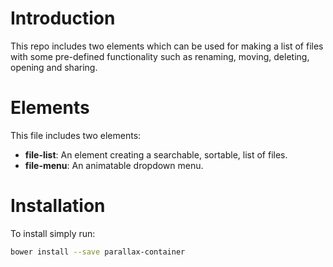 # Introduction

This repo includes two elements which can be used for making a list of files with some pre-defined functionality such as renaming, moving, deleting, opening and sharing.


# Elements

This file includes two elements:
- **file-list**: An element creating a searchable, sortable, list of files.
- **file-menu**: An animatable dropdown menu.

# Installation
To install simply run:
```bash
bower install --save parallax-container
```
